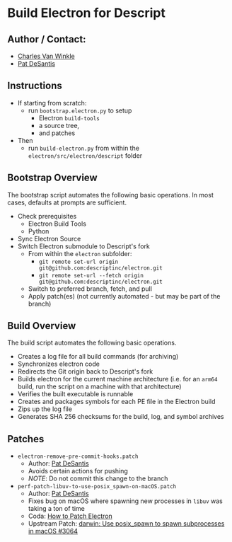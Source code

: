 # Build Electron for Descript

## Author / Contact:
  - [Charles Van Winkle](https://github.com/cvanwinkle)
  - [Pat DeSantis](https://github.com/pdesantis) 

## Instructions
- If starting from scratch:
  - run `bootstrap.electron.py` to setup
    - Electron `build-tools`
    - a source tree,
    - and patches
- Then
  - run `build-electron.py` from within the `electron/src/electron/descript` folder

## Bootstrap Overview
The bootstrap script automates the following basic operations. In most cases, defaults at prompts are sufficient.
- Check prerequisites
  - Electron Build Tools
  - Python
- Sync Electron Source
- Switch Electron submodule to Descript's fork
  - From within the `electron` subfolder:
    - `git remote set-url origin git@github.com:descriptinc/electron.git`
    - `git remote set-url --fetch origin git@github.com:descriptinc/electron.git`
  - Switch to preferred branch, fetch, and pull
  - Apply patch(es) (not currently automated - but may be part of the branch)

## Build Overview
The build script automates the following basic operations.
- Creates a log file for all build commands (for archiving)
- Synchronizes electron code
- Redirects the Git origin back to Descript's fork
- Builds electron for the current machine architecture (i.e. for an `arm64` build, run the script on a machine with that architecture)
- Verifies the built executable is runnable
- Creates and packages symbols for each PE file in the Electron build
- Zips up the log file
- Generates SHA 256 checksums for the build, log, and symbol archives

## Patches
- `electron-remove-pre-commit-hooks.patch`
  - Author: [Pat DeSantis](https://github.com/pdesantis)
  - Avoids certain actions for pushing
  - *NOTE*: Do not commit this change to the branch
- `perf-patch-libuv-to-use-posix_spawn-on-macOS.patch`
  - Author: [Pat DeSantis](https://github.com/pdesantis)
  - Fixes bug on macOS where spawning new processes in `libuv` was taking a ton of time
  - Coda: [How to Patch Electron](https://coda.io/d/macOS-HQ_dcQRZrEUtjd/How-to-Patch-Electron_suiCj#_luQty)
  - Upstream Patch: [darwin: Use posix_spawn to spawn subprocesses in macOS #3064](https://github.com/libuv/libuv/pull/3064)

